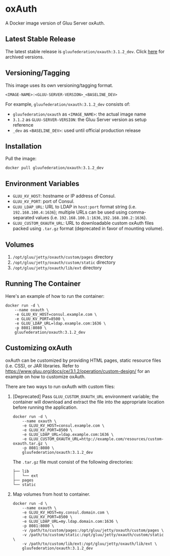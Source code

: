 # oxAuth

A Docker image version of Gluu Server oxAuth.

## Latest Stable Release

The latest stable release is `gluufederation/oxauth:3.1.2_dev`. Click [here](./CHANGES.md) for archived versions.

## Versioning/Tagging

This image uses its own versioning/tagging format.

    <IMAGE-NAME>:<GLUU-SERVER-VERSION>_<BASELINE_DEV>

For example, `gluufederation/oxauth:3.1.2_dev` consists of:

- `gluufederation/oxauth` as `<IMAGE_NAME>`: the actual image name
- `3.1.2` as `GLUU-SERVER-VERSION`: the Gluu Server version as setup reference
- `_dev` as `<BASELINE_DEV>`: used until official production release

## Installation

Pull the image:

    docker pull gluufederation/oxauth:3.1.2_dev

## Environment Variables

- `GLUU_KV_HOST`: hostname or IP address of Consul.
- `GLUU_KV_PORT`: port of Consul.
- `GLUU_LDAP_URL`: URL to LDAP in `host:port` format string (i.e. `192.168.100.4:1636`); multiple URLs can be used using comma-separated values (i.e. `192.168.100.1:1636,192.168.100.2:1636`).
- `GLUU_CUSTOM_OXAUTH_URL`: URL to downloadable custom oxAuth files packed using `.tar.gz` format (deprecated in favor of mounting volume).

## Volumes

1. `/opt/gluu/jetty/oxauth/custom/pages` directory
2. `/opt/gluu/jetty/oxauth/custom/static` directory
3. `/opt/gluu/jetty/oxauth/lib/ext` directory

## Running The Container

Here's an example of how to run the container:

```
docker run -d \
    --name oxauth \
    -e GLUU_KV_HOST=consul.example.com \
    -e GLUU_KV_PORT=8500 \
    -e GLUU_LDAP_URL=ldap.example.com:1636 \
    -p 8081:8080 \
    gluufederation/oxauth:3.1.2_dev
```

## Customizing oxAuth

oxAuth can be customized by providing HTML pages, static resource files (i.e. CSS), or JAR libraries.
Refer to https://www.gluu.org/docs/ce/3.1.2/operation/custom-design/ for an example on how to customize oxAuth.

There are two ways to run oxAuth with custom files:

1.  [Deprecated] Pass `GLUU_CUSTOM_OXAUTH_URL` environment variable; the container will download and extract the file into
    the appropriate location before running the application.

    ```
    docker run -d \
        --name oxauth \
        -e GLUU_KV_HOST=consul.example.com \
        -e GLUU_KV_PORT=8500 \
        -e GLUU_LDAP_URL=ldap.example.com:1636 \
        -e GLUU_CUSTOM_OXAUTH_URL=http://example.com/resources/custom-oxauth.tar.gz \
        -p 8081:8080 \
        gluufederation/oxauth:3.1.2_dev
    ```

    The `.tar.gz` file must consist of the following directories:

    ```
    ├── lib
    │   └── ext
    ├── pages
    └── static
    ```

2.  Map volumes from host to container.

    ```
    docker run -d \
        --name oxauth \
        -e GLUU_KV_HOST=my.consul.domain.com \
        -e GLUU_KV_PORT=8500 \
        -e GLUU_LDAP_URL=my.ldap.domain.com:1636 \
        -p 8081:8080 \
        -v /path/to/custom/pages:/opt/gluu/jetty/oxauth/custom/pages \
        -v /path/to/custom/static:/opt/gluu/jetty/oxauth/custom/static \
        -v /path/to/custom/lib/ext:/opt/gluu/jetty/oxauth/lib/ext \
        gluufederation/oxauth:3.1.2_dev
    ```
